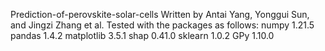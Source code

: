 Prediction-of-perovskite-solar-cells
Written by Antai Yang, Yonggui Sun, and Jingzi Zhang et al.
Tested with the packages as follows: numpy 1.21.5 pandas 1.4.2 matplotlib 3.5.1 shap 0.41.0 sklearn 1.0.2 GPy 1.10.0
